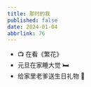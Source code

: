 ```yaml
---
title: 那时的我
published: false
date: 2024-01-04
abbrlink: 76
---
```


- 📺 在看《繁花》
- 元旦在家睡大觉 🛏️
- 给家里老爹送生日礼物 🎁
